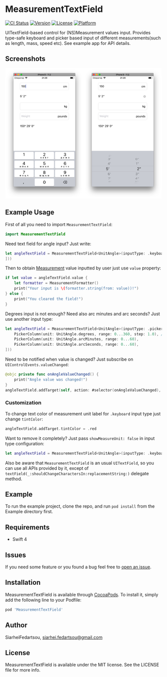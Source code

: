 # MeasurementTextField

[![CI Status](http://img.shields.io/travis/SiarheiFedartsou/MeasurementTextField.svg?style=flat)](https://travis-ci.org/SiarheiFedartsou/MeasurementTextField)
[![Version](https://img.shields.io/cocoapods/v/MeasurementTextField.svg?style=flat)](http://cocoapods.org/pods/MeasurementTextField)
[![License](https://img.shields.io/cocoapods/l/MeasurementTextField.svg?style=flat)](http://cocoapods.org/pods/MeasurementTextField)
[![Platform](https://img.shields.io/cocoapods/p/MeasurementTextField.svg?style=flat)](http://cocoapods.org/pods/MeasurementTextField)

UITextField-based control for (NS)Measurement values input. Provides type-safe keyboard and picker based input of different measurements(such as length, mass, speed etc). See example app for API details.

## Screenshots

<img src="/images/screenshot1.png" alt="Screenshot 1" width="50%" /><img src="/images/screenshot2.png" alt="Screenshot 2"  width="50%" />

## Example Usage

First of all you need to import `MeasurementTextField`:
```swift
import MeasurementTextField
```

Need text field for angle input? Just write:
```swift
let angleTextField = MeasurementTextField<UnitAngle>(inputType: .keyboard(.degrees))
]))
```
Then to obtain [Measurement](https://developer.apple.com/documentation/foundation/measurement) value inputted by user just use `value` property:
```swift
if let value = angleTextField.value {
    let formatter = MeasurementFormatter()
    print("Your input is \(formatter.string(from: value))!")
} else {
    print("You cleared the field!")
}
```
Degrees input is not enough? Need also arc minutes and arc seconds? Just use another input type:
```swift
let angleTextField = MeasurementTextField<UnitAngle>(inputType: .picker([
    PickerColumn(unit: UnitAngle.degrees, range: 0...360, step: 1.0), // `step` is optional here, 1.0 by default
    PickerColumn(unit: UnitAngle.arcMinutes, range: 0...60),
    PickerColumn(unit: UnitAngle.arcSeconds, range: 0...60),
]))
```
Need to be notified when value is changed? Just subscribe on `UIControlEvents.valueChanged`:
```swift
@objc private func onAngleValueChanged() {
    print("Angle value was changed!")
}
angleTextField.addTarget(self, action: #selector(onAngleValueChanged), for: .valueChanged)
```

### Customization

To change text color of measurement unit label for `.keyboard` input type just change `tintColor`:
```swift
angleTextField.addTarget.tintColor = .red
```
Want to remove it completely? Just pass `showMeasureUnit: false` in input type configuration:
```swift
let angleTextField = MeasurementTextField<UnitAngle>(inputType: .keyboard(.degrees, showMeasureUnit: false))
```
Also be aware that `MeasurementTextField` is an usual `UITextField`, so you can use all APIs provided by it, except of `textField(_:shouldChangeCharactersIn:replacementString:)` delegate method.

## Example

To run the example project, clone the repo, and run `pod install` from the Example directory first.


## Requirements

- Swift 4

## Issues

If you need some feature or you found a bug feel free to [open an issue](https://github.com/SiarheiFedartsou/MeasurementTextField/issues/new).

## Installation

MeasurementTextField is available through [CocoaPods](http://cocoapods.org). To install
it, simply add the following line to your Podfile:

```ruby
pod 'MeasurementTextField'
```

## Author

SiarheiFedartsou, siarhei.fedartsou@gmail.com

## License

MeasurementTextField is available under the MIT license. See the LICENSE file for more info.
